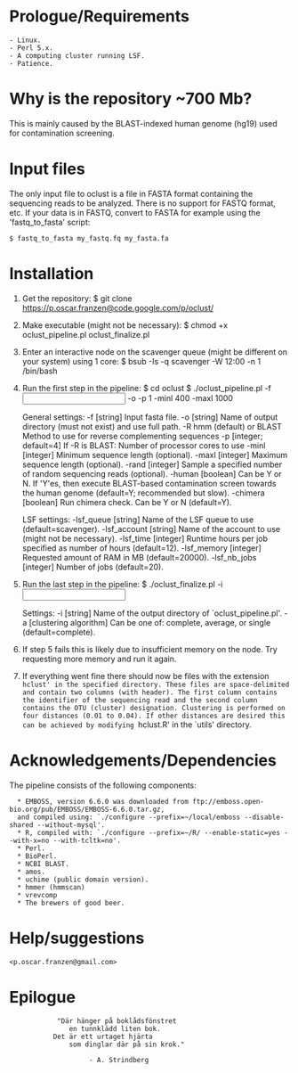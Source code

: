 # Prologue/Requirements
	- Linux.
	- Perl 5.x.
	- A computing cluster running LSF.
	- Patience.


# Why is the repository ~700 Mb?
This is mainly caused by the BLAST-indexed human genome (hg19) used for contamination screening.


# Input files
The only input file to oclust is a file in FASTA format containing the sequencing reads to be
analyzed. There is no support for FASTQ format, etc. If your data is in FASTQ, convert to FASTA
for example using the 'fastq_to_fasta' script:

	$ fastq_to_fasta my_fastq.fq my_fasta.fa


# Installation
1. Get the repository:
	$ git clone https://p.oscar.franzen@code.google.com/p/oclust/

2. Make executable (might not be necessary):
	$ chmod +x oclust_pipeline.pl oclust_finalize.pl

3. Enter an interactive node on the scavenger queue (might be different on your system) using 1 core:
	$ bsub -Is -q scavenger -W 12:00 -n 1 /bin/bash

4. Run the first step in the pipeline:
	$ cd oclust
	$ ./oclust_pipeline.pl -f <input fasta file> -o <output directory> -p 1 -minl 400 -maxl 1000

    General settings:
    -f [string]                Input fasta file.
    -o [string]                Name of output directory (must not exist) and use full path.
    -R hmm (default) or BLAST  Method to use for reverse complementing sequences
    -p [integer; default=4]    If -R is BLAST: Number of processor cores to use
    -minl [integer]            Minimum sequence length (optional).
    -maxl [integer]            Maximum sequence length (optional).
    -rand [integer]            Sample a specified number of random sequencing reads (optional).
    -human [boolean]           Can be Y or N. If 'Y'es, then execute BLAST-based contamination
                               screen towards the human genome (default=Y; recommended but slow).
    -chimera [boolean]         Run chimera check. Can be Y or N (default=Y).

    LSF settings:
    -lsf_queue [string]        Name of the LSF queue to use (default=scavenger).
    -lsf_account [string]      Name of the account to use (might not be necessary).
    -lsf_time [integer]        Runtime hours per job specified as number of hours (default=12).
    -lsf_memory [integer]      Requested amount of RAM in MB (default=20000).
    -lsf_nb_jobs [integer]     Number of jobs (default=20).

5. Run the last step in the pipeline:
    $ ./oclust_finalize.pl -i <input directory>

    Settings:
    -i [string]                  Name of the output directory of `oclust_pipeline.pl'.
    -a [clustering algorithm]    Can be one of: complete, average, or single (default=complete).

6. If step 5 fails this is likely due to insufficient memory on the node. Try requesting more
   memory and run it again.

7. If everything went fine there should now be files with the extension `hclust' in the specified
   directory. These files are space-delimited and contain two columns (with header). The first column
   contains the identifier of the sequencing read and the second column contains the OTU (cluster)
   designation. Clustering is performed on four distances (0.01 to 0.04). If other distances are
   desired this can be achieved by modifying `hclust.R' in the `utils' directory.


# Acknowledgements/Dependencies
The pipeline consists of the following components:

      * EMBOSS, version 6.6.0 was downloaded from ftp://emboss.open-bio.org/pub/EMBOSS/EMBOSS-6.6.0.tar.gz,
      and compiled using: `./configure --prefix=~/local/emboss --disable-shared --without-mysql'.
      * R, compiled with: `./configure --prefix=~/R/ --enable-static=yes --with-x=no --with-tcltk=no'.
      * Perl.
      * BioPerl.
      * NCBI BLAST.
      * amos.
      * uchime (public domain version).
      * hmmer (hmmscan)
      * vrevcomp
      * The brewers of good beer.

# Help/suggestions
	<p.oscar.franzen@gmail.com>


# Epilogue
	            "Där hänger på boklådsfönstret
                   en tunnklädd liten bok.
               Det är ett urtaget hjärta
                   som dinglar där på sin krok."

                        - A. Strindberg